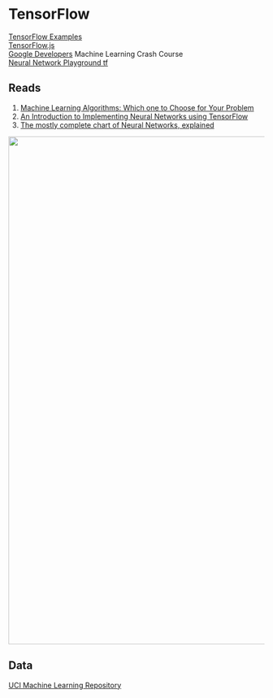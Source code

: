 # TensorFlow

[TensorFlow Examples](https://github.com/aymericdamien/TensorFlow-Examples)  
[TensorFlow.js](https://js.tensorflow.org/tutorials/)  
[Google Developers](https://developers.google.com/machine-learning/crash-course/ml-intro) Machine Learning Crash Course  
[Neural Network Playground tf](https://playground.tensorflow.org/#activation=linear&batchSize=16&dataset=circle&regDataset=reg-gauss&learningRate=0.03&regularizationRate=0&noise=10&networkShape=1,1&seed=0.55286&showTestData=false&discretize=false&percTrainData=90&x=true&y=true&xTimesY=false&xSquared=true&ySquared=false&cosX=false&sinX=false&cosY=false&sinY=false&collectStats=false&problem=regression&initZero=false&hideText=false)

## Reads
1. [Machine Learning Algorithms: Which one to Choose for Your Problem](https://blog.statsbot.co/machine-learning-algorithms-183cc73197c)  
2. [An Introduction to Implementing Neural Networks using TensorFlow](https://www.analyticsvidhya.com/blog/2016/10/an-introduction-to-implementing-neural-networks-using-tensorflow/)  
3. [The mostly complete chart of Neural Networks, explained](https://towardsdatascience.com/the-mostly-complete-chart-of-neural-networks-explained-3fb6f2367464)  
<p align="center"><img src="https://raw.githubusercontent.com/mayojich/TensorFlow/master/src/Chart%20of%20Neural%20Networks.png" width="650" height="1000" /></p>

## Data
[UCI Machine Learning Repository](https://archive.ics.uci.edu/ml/datasets.html?format=&task=&att=num&area=&numAtt=&numIns=&type=&sort=nameUp&view=table)  
